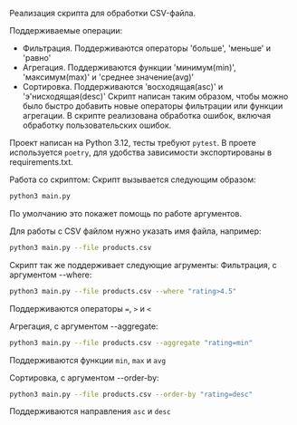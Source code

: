 Реализация скрипта для обработки CSV-файла.

Поддерживаемые операции:
- Фильтрация. Поддерживаются операторы 'больше', 'меньше' и 'равно'
- Агрегация. Поддерживаются функции 'минимум(min)', 'максимум(max)' и 'среднее значение(avg)'
- Сортировка. Поддерживаются 'восходящая(asc)' и 'э'нисходящая(desc)'
Скрипт написан таким образом, чтобы можно было быстро добавить новые операторы фильтрации или функции агрегации.
В скрипте реализована обработка ошибок, включая обработку пользовательских ошибок.

Проект написан на Python 3.12, тесты требуют `pytest`. В проете используется `poetry`, для удобства зависимости экспортированы в requirements.txt.

Работа со скриптом:
Скрипт вызывается следующим образом:
```sh
python3 main.py
```
По умолчанию это покажет помощь по работе аргументов.

Для работы с CSV файлом нужно указать имя файла, например:
```sh
python3 main.py --file products.csv
```

Скрипт так же поддерживает следующие агрументы:
Фильтрация, с аргументом --where:
```sh
python3 main.py --file products.csv --where "rating>4.5"
```
Поддерживаются операторы `=`, `>` и `<`

Агрегация, с аргументом --aggregate:
```sh
python3 main.py --file products.csv --aggregate "rating=min"
```
Поддерживаются функции `min`, `max` и `avg`

Сортировка, с аргументом --order-by:
```sh
python3 main.py --file products.csv --order-by "rating=desc"
```
Поддерживаются направления `asc` и `desc`